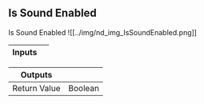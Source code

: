 ## Is Sound Enabled
Is Sound Enabled
![[../img/nd_img_IsSoundEnabled.png]]

|Inputs||
|--|--|

|Outputs||
|--|--|
| Return Value | Boolean |
